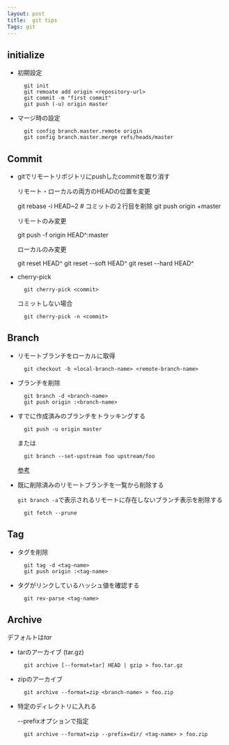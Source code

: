 ```yaml
---
layout: post
title:  git tips
Tags: git
---
```

## initialize

- 初期設定

		git init
		git remoate add origin <repository-url>
		git commit -m "first commit"
		git push (-u) origin master

- マージ時の設定

		git config branch.master.remote origin
		git config branch.master.merge refs/heads/master

## Commit

- gitでリモートリポジトリにpushしたcommitを取り消す

  リモート・ローカルの両方のHEADの位置を変更

	git rebase -i HEAD~2 # コミットの２行目を削除
	git push origin +master

  リモートのみ変更

	git push -f origin HEAD^:master

  ローカルのみ変更

	git reset HEAD^
	git reset --soft HEAD^
	git reset --hard HEAD^

- cherry-pick

		git cherry-pick <commit>

	コミットしない場合

		git cherry-pick -n <commit>

## Branch

- リモートブランチをローカルに取得

		git checkout -b <local-branch-name> <remote-branch-name>

- ブランチを削除

		git branch -d <branch-name>
		git push origin :<branch-name>


- すでに作成済みのブランチをトラッキングする

		git push -u origin master

	または

		git branch --set-upstream foo upstream/foo

	[参考](http://stackoverflow.com/questions/520650/how-do-you-make-an-existing-git-branch-track-a-remote-branch)


- 既に削除済みのリモートブランチを一覧から削除する


	`git branch -a`で表示されるリモートに存在しないブランチ表示を削除する

		git fetch --prune

## Tag

- タグを削除

		git tag -d <tag-name>
		git push origin :<tag-name>

- タグがリンクしているハッシュ値を確認する

		git rev-parse <tag-name>


## Archive
  
デフォルトは*tar*

- tarのアーカイブ (tar.gz)

		git archive [--format=tar] HEAD | gzip > foo.tar.gz

- zipのアーカイブ

		git archive --format=zip <branch-name> > foo.zip

- 特定のディレクトリに入れる

	--prefixオプションで指定

		git archive --format=zip --prefix=dir/ <tag-name> > foo.zip

